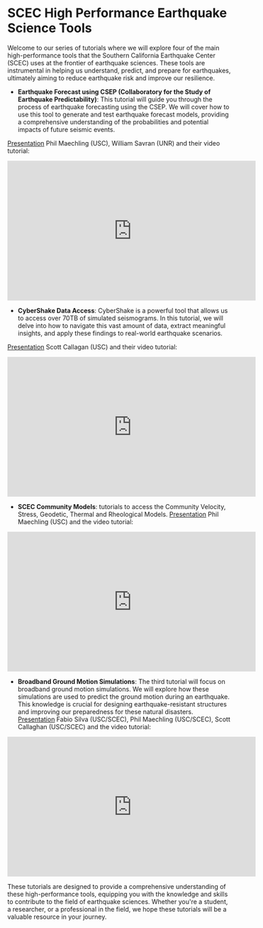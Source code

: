 # SCEC High Performance Earthquake Science Tools
Welcome to our series of tutorials where we will explore four of the main high-performance tools that the Southern California Earthquake Center (SCEC) uses at the frontier of earthquake sciences. These tools are instrumental in helping us understand, predict, and prepare for earthquakes, ultimately aiming to reduce earthquake risk and improve our resilience.

* **Earthquake Forecast using CSEP (Collaboratory for the Study of Earthquake Predictability)**: This tutorial will guide you through the process of earthquake forecasting using the CSEP. We will cover how to use this tool to generate and test earthquake forecast models, providing a comprehensive understanding of the probabilities and potential impacts of future seismic events.

[Presentation](https://docs.google.com/presentation/d/1IvgZ9kqZyTl0mSLyV7mOE08z-fhSJcez/edit?usp=sharing&ouid=114363206559877755268&rtpof=true&sd=true) Phil Maechling (USC), William Savran (UNR) and their video tutorial:
<iframe width="560" height="315" src="https://www.youtube.com/embed/eBvLCLT5JzY?si=rVHCB0C7TgHOf36E" title="YouTube video player" frameborder="0" allow="accelerometer; autoplay; clipboard-write; encrypted-media; gyroscope; picture-in-picture; web-share" allowfullscreen></iframe>

* **CyberShake Data Access**: CyberShake is a powerful tool that allows us to access over 70TB of simulated seismograms. In this tutorial, we will delve into how to navigate this vast amount of data, extract meaningful insights, and apply these findings to real-world earthquake scenarios.

[Presentation](https://docs.google.com/presentation/d/1T8NYemxxCqmU6qdKiNCZZt1GX7pzzcBO/edit?usp=sharing&ouid=114363206559877755268&rtpof=true&sd=true) Scott Callagan (USC) and their video tutorial:
<iframe width="560" height="315" src="https://www.youtube.com/embed/sYDfG2aMjuA?si=LXYNqAWK72vixJxd" title="YouTube video player" frameborder="0" allow="accelerometer; autoplay; clipboard-write; encrypted-media; gyroscope; picture-in-picture; web-share" allowfullscreen></iframe>

* **SCEC Community Models**: tutorials to access the Community Velocity, Stress, Geodetic, Thermal and Rheological Models.
[Presentation](https://docs.google.com/presentation/d/1Sa--r6uoQViKPdi_HUfXPo4WWMBdyNnX/edit?usp=sharing&ouid=114363206559877755268&rtpof=true&sd=true) Phil Maechling (USC) and the video tutorial:
<iframe width="560" height="315" src="https://www.youtube.com/embed/jegN4pLGEsc?si=6wV86FH-ng9-yIKV" title="YouTube video player" frameborder="0" allow="accelerometer; autoplay; clipboard-write; encrypted-media; gyroscope; picture-in-picture; web-share" allowfullscreen></iframe>


* **Broadband Ground Motion Simulations**: The third tutorial will focus on broadband ground motion simulations. We will explore how these simulations are used to predict the ground motion during an earthquake. This knowledge is crucial for designing earthquake-resistant structures and improving our preparedness for these natural disasters.
[Presentation](https://docs.google.com/presentation/d/1IRZpXzZZs6MrlptTnN0DnP4uieYJnLGw/edit?usp=sharing&ouid=114363206559877755268&rtpof=true&sd=true) Fabio Silva (USC/SCEC), Phil Maechling (USC/SCEC), Scott Callaghan (USC/SCEC) and the video tutorial:
<iframe width="560" height="315" src="https://www.youtube.com/embed/sBEJtV9CJGw?si=YGssHxy3MfjY5kio" title="YouTube video player" frameborder="0" allow="accelerometer; autoplay; clipboard-write; encrypted-media; gyroscope; picture-in-picture; web-share" allowfullscreen></iframe>

These tutorials are designed to provide a comprehensive understanding of these high-performance tools, equipping you with the knowledge and skills to contribute to the field of earthquake sciences. Whether you're a student, a researcher, or a professional in the field, we hope these tutorials will be a valuable resource in your journey.